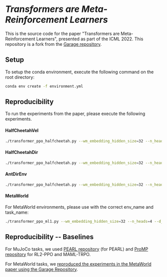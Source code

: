 # _Transformers are Meta-Reinforcement Learners_

This is the source code for the paper "Transformers are Meta-Reinforcement Learners", presented as part of the ICML 2022. This repository is a fork from the [Garage repository](https://github.com/rlworkgroup/garage).


## Setup
To setup the conda environment, execute the following command on the root directory:

```sh
conda env create -f environment.yml
```

## Reproducibility
To run the experiments from the paper, please execute the following experiments.

#### HalfCheetahVel
```sh
./transformer_ppo_halfcheetah.py --wm_embedding_hidden_size=32 --n_heads=16 --d_model=128 --layers=4 --wm_size=5 --em_size=5 --dim_ff=512 --meta_batch_size=20 --episode_per_task=2 --discount=0.9 --gae_lambda=0.8 --lr_clip_range=0.1 --policy_lr=3e-05 --vf_lr=0.00025 --minibatch_size=256 --max_opt_epochs=10 --policy_ent_coeff=0.0 --entropy_method=regularized --architecture=Encoder  --policy_head_input=latest_memory --attn_type=1 --pre_lnorm --init_params --use_softplus_entropy --gating=residual --learn_std  --init_std=0.2  --tfixup --remove_ln --n_epochs=2500 --policy_lr_schedule=decay --decay_epoch_init=100 --decay_epoch_end=750 --min_lr_factor=0.1 --env_name=HalfCheetahVelEnv
```

#### HalfCheetahDir

```sh
./transformer_ppo_halfcheetah.py --wm_embedding_hidden_size=32 --n_heads=16 --d_model=128 --layers=4 --wm_size=5 --em_size=5 --dim_ff=512 --meta_batch_size=20 --episode_per_task=2 --discount=0.9 --gae_lambda=0.8 --lr_clip_range=0.2 --policy_lr=3e-05 --vf_lr=3e-05 --minibatch_size=256 --max_opt_epochs=10 --policy_ent_coeff=0.0 --entropy_method=regularized --architecture=Encoder --policy_head_input=latest_memory --init_std=0.5 --remove_ln --tfixup --learn_std --pre_lnorm --init_params --use_softplus_entropy --policy_lr_schedule=decay --vf_lr_schedule=decay --share_network --decay_epoch_init=100 --decay_epoch_end=3700 --min_lr_factor=0.0001 --policy_head_type=Default --env_name=HalfCheetahDirEnv
```



#### AntDirEnv

```sh
./transformer_ppo_halfcheetah.py --wm_embedding_hidden_size=32 --n_heads=16 --d_model=128 --layers=4 --wm_size=5 --em_size=5 --dim_ff=512 --meta_batch_size=20 --episode_per_task=2 --discount=0.92 --gae_lambda=0.8 --lr_clip_range=0.2 --policy_lr=3e-05 --vf_lr=3e-05 --minibatch_size=256 --max_opt_epochs=10 --policy_ent_coeff=0.0 --entropy_method=regularized --architecture=Encoder --policy_head_input=latest_memory --init_std=0.5 --remove_ln --tfixup --learn_std --pre_lnorm --init_params --use_softplus_entropy --policy_lr_schedule=decay --vf_lr_schedule=decay --share_network --decay_epoch_init=500 --decay_epoch_end=3500 --min_lr_factor=0.0001 --policy_head_type=Default --output_weights_scale=0.01 --env_name=AntDirEnv
```

#### MetaWorld

For MetaWorld environments, please use with the correct env_name and task_name:

```sh
./transformer_ppo_ml1.py --wm_embedding_hidden_size=32 --n_heads=4 --d_model=32 --layers=4 --wm_size=5 --em_size=5 --dim_ff=128 --meta_batch_size=25 --episode_per_task=10 --discount=0.9 --gae_lambda=0.95 --lr_clip_range=0.2 --policy_lr=5e-05 --vf_lr=5e-05 --minibatch_size=32 --max_opt_epochs=10 --policy_ent_coeff=0.0 --entropy_method=regularized --architecture=Encoder --policy_head_input=latest_memory --init_std=1.0 --remove_ln --tfixup --learn_std --pre_lnorm --init_params --use_softplus_entropy --policy_lr_schedule=no_schedule --vf_lr_schedule=no_schedule --decay_epoch_init=500 --decay_epoch_end=3500 --min_lr_factor=0.0001 --policy_head_type=Default --output_weights_scale=0.01 --env_name=<env_name> --task_name=<task_name> --max_episode_length=500
```


## Reproducibility -- Baselines

For MuJoCo tasks, we used [PEARL repository](https://github.com/katerakelly/oyster) (for PEARL) and [ProMP repository](https://github.com/jonasrothfuss/ProMP) for RL2-PPO and MAML-TRPO.

For MetaWorld tasks, we [reproduced the experiments in the MetaWorld paper using the Garage Repository](https://github.com/rlworkgroup/garage/pull/2287).
